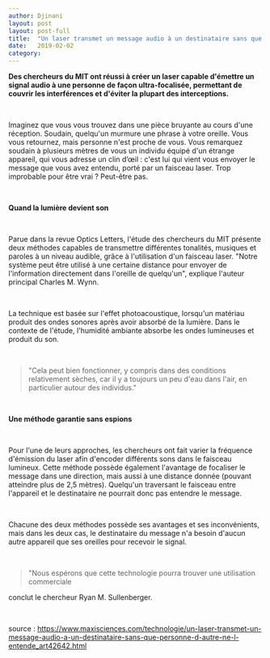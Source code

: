 ```yaml
---
author: Djinani
layout: post
layout: post-full
title:  "Un laser transmet un message audio à un destinataire sans que personne d'autre ne l'entende"
date:   2019-02-02
category: 
---
```


**Des chercheurs du MIT ont réussi à créer un laser capable d'émettre un signal audio à une personne de façon ultra-focalisée, permettant de couvrir les interférences et d'éviter la plupart des interceptions.**

<br/>

Imaginez que vous vous trouvez dans une pièce bruyante au cours d'une réception. Soudain, quelqu'un murmure une phrase à votre oreille. Vous vous retournez, mais personne n'est proche de vous. Vous remarquez soudain à plusieurs mètres de vous un individu équipé d'un étrange appareil, qui vous adresse un clin d’œil : c'est lui qui vient vous envoyer le message que vous avez entendu, porté par un faisceau laser. Trop improbable pour être vrai ? Peut-être pas.

<br/>

**Quand la lumière devient son**

<br/>

Parue dans la revue Optics Letters, l'étude des chercheurs du MIT présente deux méthodes capables de transmettre différentes tonalités, musiques et paroles à un niveau audible, grâce à l'utilisation d'un faisceau laser. "Notre système peut être utilisé à une certaine distance pour envoyer de l'information directement dans l'oreille de quelqu'un", explique l'auteur principal Charles M. Wynn.

<br/>

La technique est basée sur l'effet photoacoustique, lorsqu'un matériau produit des ondes sonores après avoir absorbé de la lumière. Dans le contexte de l'étude, l'humidité ambiante absorbe les ondes lumineuses et produit du son.

<br/>

> "Cela peut bien fonctionner, y compris dans des conditions relativement sèches, car il y a toujours un peu d'eau dans l'air, en particulier autour des individus."

<br/>

**Une méthode garantie sans espions**

<br/>

Pour l'une de leurs approches, les chercheurs ont fait varier la fréquence d'émission du laser afin d'encoder différents sons dans le faisceau lumineux. Cette méthode possède également l'avantage de focaliser le message dans une direction, mais aussi à une distance donnée (pouvant atteindre plus de 2,5 mètres). Quelqu'un traversant le faisceau entre l'appareil et le destinataire ne pourrait donc pas entendre le message.

<br/>

Chacune des deux méthodes possède ses avantages et ses inconvénients, mais dans les deux cas, le destinataire du message n'a besoin d'aucun autre appareil que ses oreilles pour recevoir le signal.

<br/>

> "Nous espérons que cette technologie pourra trouver une utilisation commerciale

conclut le chercheur Ryan M. Sullenberger.

<br/>

source : <https://www.maxisciences.com/technologie/un-laser-transmet-un-message-audio-a-un-destinataire-sans-que-personne-d-autre-ne-l-entende_art42642.html>
